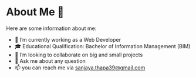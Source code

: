 # About Me 👋

Here are some information about me:

- 🔭 I’m currently working as a Web Developer
- 🎓 Educational Qualification: Bachelor of Information Management (BIM)
- 👯 I’m looking to collaborate on big and small projects
- 💬 Ask me about any question
- 📫 you can reach me via sanjaya.thapa39@gmail.com



